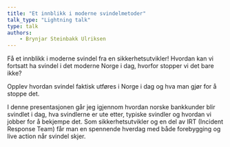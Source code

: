 ```yaml
---
title: "Et innblikk i moderne svindelmetoder"
talk_type: "Lightning talk"
type: talk
authors:
    - Brynjar Steinbakk Ulriksen
---
```

Få et innblikk i moderne svindel fra en sikkerhetsutvikler!
Hvordan kan vi fortsatt ha svindel i det moderne Norge i dag, hvorfor stopper vi det bare ikke?

Opplev hvordan svindel faktisk utføres i Norge i dag og hva man gjør for å stoppe det.

I denne presentasjonen går jeg igjennom hvordan norske bankkunder blir svindlet i dag, hva svindlerne er ute etter, typiske svindler og
 hvordan vi jobber for å bekjempe det. Som sikkerhetsutvikler og en del av IRT (Incident Response Team) får man en spennende hverdag med både forebygging og live action når svindel skjer.
